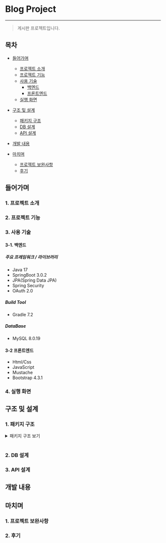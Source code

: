 # Blog Project
-----
> 게시판 프로젝트입니다.

## 목차
- [들어가며](#들어가며)
  - [프로젝트 소개](#1-프로젝트-소개)    
  - [프로젝트 기능](#2-프로젝트-기능)    
  - [사용 기술](#3-사용-기술)   
     - [백엔드](#3-1-백엔드)
     - [프론트엔드](#3-2-프론트엔드)
  - [실행 화면](#4-실행-화면)   


- [구조 및 설계](#구조-및-설계)
  - [패키지 구조](#1-패키지-구조)
  - [DB 설계](#2-db-설계)
  - [API 설계](#3-api-설계)

- [개발 내용](#개발-내용)

- [마치며](#마치며)
  - [프로젝트 보완사항](#1-프로젝트-보완사항)
  - [후기](#2-후기)

## 들어가며
### 1. 프로젝트 소개

### 2. 프로젝트 기능

### 3. 사용 기술

#### 3-1. 백엔드

##### 주요 프레임워크 / 라이브러리
- Java 17
- SpringBoot 3.0.2
- JPA(Spring Data JPA)
- Spring Security
- OAuth 2.0

##### Build Tool
- Gradle 7.2

##### DataBase
- MySQL 8.0.19

#### 3-2 프론트엔드
- Html/Css
- JavaScript
- Mustache
- Bootstrap 4.3.1

### 4. 실행 화면

## 구조 및 설계

### 1. 패키지 구조

<details>
<summary>패키지 구조 보기</summary>
</details>
 <br/>    

### 2. DB 설계

### 3. API 설계

## 개발 내용

## 마치며
### 1. 프로젝트 보완사항

### 2. 후기
